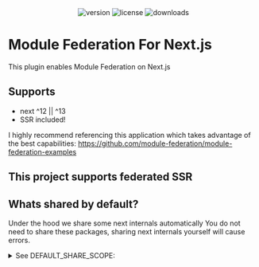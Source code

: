 <div align="center">
	<!--  for version -->
  <img src="https://img.shields.io/npm/v/@module-federation/nextjs-mf" alt="version" >
	<img src="https://img.shields.io/npm/l/@module-federation/nextjs-mf.svg?" alt="license" >
  <!-- for downloads -->
  <img src="https://img.shields.io/npm/dt/@module-federation/nextjs-mf" alt="downloads">
 </div>

# Module Federation For Next.js

This plugin enables Module Federation on Next.js

## Supports

- next ^12 || ^13
- SSR included!

I highly recommend referencing this application which takes advantage of the best capabilities:
https://github.com/module-federation/module-federation-examples

## This project supports federated SSR

## Whats shared by default?

Under the hood we share some next internals automatically
You do not need to share these packages, sharing next internals yourself will cause errors.

<details>
<summary> See DEFAULT_SHARE_SCOPE:</summary>

<details>
<summary> See DEFAULT_SHARE_SCOPE:</summary>

```ts
export const DEFAULT_SHARE_SCOPE: SharedObject = {
  'next/dynamic': {
    eager: false,
    requiredVersion: false,
    singleton: true,
    import: undefined,
  },
  'next/head': {
    eager: false,
    requiredVersion: false,
    singleton: true,
    import: undefined,
  },
  'next/link': {
    eager: true,
    requiredVersion: false,
    singleton: true,
    import: undefined,
  },
  'next/router': {
    requiredVersion: false,
    singleton: true,
    import: false,
    eager: false,
  },
  'next/script': {
    requiredVersion: false,
    singleton: true,
    import: undefined,
    eager: false,
  },
  react: {
    singleton: true,
    requiredVersion: false,
    eager: false,
    import: false,
  },
  'react-dom': {
    singleton: true,
    requiredVersion: false,
    eager: false,
    import: false,
  },
  'react/jsx-dev-runtime': {
    singleton: true,
    requiredVersion: false,
    import: undefined,
    eager: false,
  },
  'react/jsx-runtime': {
    singleton: true,
    requiredVersion: false,
    eager: false,
    import: false,
  },
  'styled-jsx': {
    requiredVersion: false,
    singleton: true,
    import: undefined,
    eager: false,
  },
  'styled-jsx/style': {
    requiredVersion: false,
    singleton: true,
    import: undefined,
    eager: false,
  },
};
```

</details>

## Usage

```js
import React, {lazy} from 'react';
const SampleComponent = lazy(() => import('next2/sampleComponent'));
```

To avoid hydration errors, use `React.lazy` instead of `next/dynamic` for lazy loading federated components.

#### See the implementation here: https://github.com/module-federation/module-federation-examples/tree/master/nextjs/home/pages

With async boundary installed at the page level. You can then do the following

```js
const SomeHook = require('next2/someHook');
import SomeComponent from 'next2/someComponent';
```

## Demo

You can see it in action here: https://github.com/module-federation/module-federation-examples/tree/master/nextjs-ssr

## Options

This plugin works exactly like ModuleFederationPlugin, use it as you'd normally.
Note that we already share react and next stuff for you automatically.

Also NextFederationPlugin has own optional argument `extraOptions` where you can unlock additional features of this plugin:

```js
new NextFederationPlugin({
  name: '',
  filename: '',
  remotes: {},
  exposes: {},
  shared: {},
  extraOptions: {
    debug: boolean, // `false` by default
    exposePages: boolean, // `false` by default
    enableImageLoaderFix: boolean, // `false` by default
    enableUrlLoaderFix: boolean, // `false` by default
    skipSharingNextInternals: boolean, // `false` by default
  },
});
```

- `debug` – enables debug mode. It will print additional information about what is going on under the hood.
- `exposePages` – exposes automatically all nextjs pages for you and theirs `./pages-map`.
- `enableImageLoaderFix` – adds public hostname to all assets bundled by `nextjs-image-loader`. So if you serve remoteEntry from `http://example.com` then all bundled assets will get this hostname in runtime. It's something like Base URL in HTML but for federated modules.
- `enableUrlLoaderFix` – adds public hostname to all assets bundled by `url-loader`.
- `skipSharingNextInternals` – disables sharing of next internals. You can use it if you want to share next internals yourself or want to use this plugin on non next applications

## Demo

You can see it in action here: https://github.com/module-federation/module-federation-examples/pull/2147

## Implementing the Plugin

1. Use `NextFederationPlugin` in your `next.config.js` of the app that you wish to expose modules from. We'll call this "next2".

```js
// next.config.js
// either from default
const NextFederationPlugin = require('@module-federation/nextjs-mf');

module.exports = {
  webpack(config, options) {
    const { isServer } = options;
    config.plugins.push(
      new NextFederationPlugin({
        name: 'next2',
        remotes: {
          next1: `next1@http://localhost:3001/_next/static/${isServer ? 'ssr' : 'chunks'}/remoteEntry.js`,
        },
        filename: 'static/chunks/remoteEntry.js',
        exposes: {
          './title': './components/exposedTitle.js',
          './checkout': './pages/checkout',
        },
        shared: {
          // whatever else
        },
      })
    );

    return config;
  },
};

```

```js
// next.config.js

const NextFederationPlugin = require('@module-federation/nextjs-mf');

module.exports = {
  webpack(config, options) {
    const { isServer } = options;
    config.plugins.push(
      new NextFederationPlugin({
        name: 'next1',
        remotes: {
          next2: `next2@http://localhost:3000/_next/static/${isServer ? 'ssr' : 'chunks'}/remoteEntry.js`,
        },
      })
    );

    return config;
  },
};

```

4. Use react.lazy, low level api, or require/import from to import remotes.

```js
import React, {lazy} from 'react';

const SampleComponent = lazy(() => window.next2.get('./sampleComponent').then((factory) => {
  return {default: factory()}
}));

// or

const SampleComponent = lazy(() => import('next2/sampleComponent'));

//or
 
 import Sample from "next2/sampleComponent";
```

## Delegate modules

Delegated modules are now a standard feature in module federation, giving you the ability to manage the loading procedure of remote modules via an internally bundled file by webpack. This is facilitated by exporting a promise in the delegate file that resolves to a remote/container interface.

A container interface represents the fundamental `{get, init}` API that remote entries present to a consuming app. Within the browser, a remote container could be `window.app1`, and in Node, it could be `global.__remote_scope__.app1`.

Implementing a method for script loading in the delegate file is necessary for the utilization of delegated modules. Although the built-in `__webpack_require__.l` method of webpack is a prevalent method, any method is suitable. This method is made available to the runtime and is identical to the method webpack employs internally to load remotes.

Please note that using delegated modules demands a minimum version of `6.1.x` across all applications, given that consumers must be capable of handling the new container interface.

Here's a sample usage of a delegated module with `__webpack_require__.l`:

<details>
  <summary>See Example: (click)  </summary>
In this example, the delegated module exports a promise that loads the remote entry script located at "http://localhost:3000/_next/static/chunks/remoteEntry.js",
based on the `__resourceQuery` variable set by webpack at runtime. 
If an error surfaces while loading the script, a unique error object is generated, and the promise is rejected with this error.

```js
//next.config.js
const { createDelegatedModule } = require('@module-federation/utilities');
const remotes = {
  checkout: createDelegatedModule(require.resolve('./remote-delegate.js'), {
    remote: `checkout@http://localhost:3002/_next/static/${isServer ? 'ssr' : 'chunks'}/remoteEntry.js`,
    otherParam: 'testing',
  }),
};

//remote-delegate.js
// Delegates must utilize module.exports, not export default - this is due to a webpack constraint
// ALL imports MUST BE dynamic imports in here like import()
module.exports = new Promise(async (resolve, reject) => {
  const { importDelegatedModule } = await import(
    '@module-federation/utilities/src/utils/importDelegatedModule'
  );
  // eslint-disable-next-line no-undef
  const currentRequest = new URLSearchParams(__resourceQuery).get('remote');
  const [global, url] = currentRequest.split('@');
  importDelegatedModule({
    global,
    url: url + '?' + Date.now(),
  })
    .then((remote) => {
      resolve(remote);
    })
    .catch((err) => reject(err));
});
```

</details>

In the `next.config.js` file, where remotes are configured in the module federation plugin,
you can use the internal hint to tell webpack to use an internal file as the remote entry.
This is done by replacing the typical global@url syntax with `internal ./path/to/module`.

Webpack has several hint types:

- `internal `
- `promise `
- `import `
- `external `
- `script `

The `global@url` syntax is actually script hint: `script global@url`

If you want to use the same file for handling all remote entries, you can pass information to the delegate module using query parameters.
Webpack will pass the query parameters to the module as a string, this is known as `__resourceQuery`.
It allows you to pass information to the delegate module, so it knows what webpack is currently asking for.

You can use query parameters to pass data to a module, webpack will pass the query parameters to the module as a string.

For more information on `__resourceQuery` visit: https://webpack.js.org/api/module-variables/#__resourcequery-webpack-specific.

```js
// next.config.js
// its advised you use createDelegatedModule from @module-federation/utilities instead of manually creating the delegate module
const remotes = {
  // pass pointer to remote-delegate, pass delegate remote name as query param,
  // at runtime webpack will pass this as __resourceQuery
  shop: `internal ./remote-delegate.js?remote=shop@http://localhost:3001/_next/static/${isServer ? 'ssr' : 'chunks'}/remoteEntry.js`,
  checkout: `internal ./remote-delegate.js?remote=checkout@http://localhost:3002/_next/static/${isServer ? 'ssr' : 'chunks'}/remoteEntry.js`,
};
```

#### Expand below to see a full example:

<details>
  <summary>See Full configuration with no helpers: (click) </summary>

```js
// next.config.js

const remotes = {
  // pass pointer to remote-delegate, pass deletae remote name as query param,
  // at runtime webpack will pass this as __resourceQuery
  shop: `internal ./remote-delegate.js?remote=shop@http://localhost:3001/_next/static/${isServer ? 'ssr' : 'chunks'}/remoteEntry.js`,
  checkout: `internal ./remote-delegate.js?remote=checkout@http://localhost:3002/_next/static/${isServer ? 'ssr' : 'chunks'}/remoteEntry.js`,
};

// remote-delegate.js
module.exports = new Promise((resolve, reject) => {
  // some node specific for NodeFederation
  if (!global.__remote_scope__) {
    // create a global scope for container, similar to how remotes are set on window in the browser
    global.__remote_scope__ = {
      _config: {},
    };
  }
  console.log('Delegate being called for', __resourceQuery);
  // get "remote" off resource query, returns url@global
  const currentRequest = new URLSearchParams(__resourceQuery).get('remote');
  // parse syntax
  const [containerGlobal, url] = currentRequest.split('@');
  // if node server, register the containers known origins
  if (typeof window === 'undefined') {
    global.__remote_scope__._config[global] = url;
  }
  const __webpack_error__ = new Error();
  // if you use NodeFederationPlugin, ive build a server-side version of __webpack_require__.l, with the same api.
  // this is how module federation works on the server, i wrote server-side chunk loading.
  __webpack_require__.l(
    url,
    function (event) {
      // resolve promise with container, for browser env or node env.
      const container = typeof window === 'undefined' ? global.__remote_scope__[containerGlobal] : window[containerGlobal];
      console.log('delegate resolving', container);
      if (typeof container !== 'undefined') return resolve(container);
      var realSrc = event && event.target && event.target.src;
      __webpack_error__.message = 'Loading script failed.\\n(' + event.message + ': ' + realSrc + ')';
      __webpack_error__.name = 'ScriptExternalLoadError';
      __webpack_error__.stack = event.stack;
      reject(__webpack_error__);
    },
    containerGlobal
  );
});
```

</details>

## Utilities

Ive added a util for dynamic chunk loading, in the event you need to load remote containers dynamically.

**InjectScript**

```js
import { injectScript } from '@module-federation/nextjs-mf/utils';
// if i have remotes in my federation plugin, i can pass the name of the remote
injectScript('home').then((remoteContainer) => {
  remoteContainer.get('./exposedModule');
});
// if i want to load a custom remote not known at build time.

injectScript({
  global: 'home',
  url: 'http://somthing.com/remoteEntry.js',
}).then((remoteContainer) => {
  remoteContainer.get('./exposedModule');
});
```

**revalidate**

Enables hot reloading of node server (not client) in production.
This is recommended, without it - servers will not be able to pull remote updates without a full restart.

More info here: https://github.com/module-federation/nextjs-mf/tree/main/packages/node#utilities

```js
// __document.js

import { revalidate } from '@module-federation/nextjs-mf/utils';
import Document, { Html, Head, Main, NextScript } from 'next/document';
class MyDocument extends Document {
  static async getInitialProps(ctx) {
    const initialProps = await Document.getInitialProps(ctx);

    // can be any lifecycle or implementation you want
    ctx?.res?.on('finish', () => {
      revalidate().then((shouldUpdate) => {
        console.log('finished sending response', shouldUpdate);
      });
    });

    return initialProps;
  }
  render() {
    return (
      <Html>
        <Head />
        <body>
          <Main />
          <NextScript />
        </body>
      </Html>
    );
  }
}
```

## For Express.js

Hot reloading Express.js required additional steps: https://github.com/module-federation/universe/blob/main/packages/node/README.md

## Contact

If you have any questions or need to report a bug
<a href="https://twitter.com/ScriptedAlchemy"> Reach me on Twitter @ScriptedAlchemy</a>

Or join this discussion thread: https://github.com/module-federation/module-federation-examples/discussions/978
